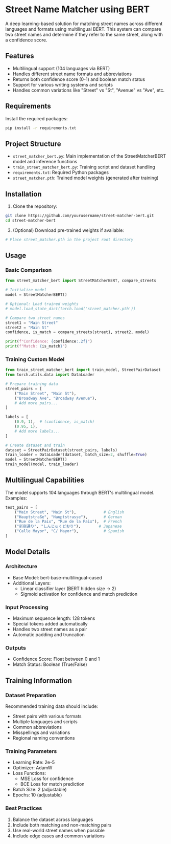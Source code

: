 # Street Name Matcher using BERT

A deep learning-based solution for matching street names across different languages and formats using multilingual BERT. This system can compare two street names and determine if they refer to the same street, along with a confidence score.

## Features

- Multilingual support (104 languages via BERT)
- Handles different street name formats and abbreviations
- Returns both confidence score (0-1) and boolean match status
- Support for various writing systems and scripts
- Handles common variations like "Street" vs "St", "Avenue" vs "Ave", etc.

## Requirements

Install the required packages:

```bash
pip install -r requirements.txt
```

## Project Structure

- `street_matcher_bert.py`: Main implementation of the StreetMatcherBERT model and inference functions
- `train_street_matcher_bert.py`: Training script and dataset handling
- `requirements.txt`: Required Python packages
- `street_matcher.pth`: Trained model weights (generated after training)

## Installation

1. Clone the repository:
```bash
git clone https://github.com/yourusername/street-matcher-bert.git
cd street-matcher-bert
```

3. (Optional) Download pre-trained weights if available:
```bash
# Place street_matcher.pth in the project root directory
```

## Usage

### Basic Comparison

```python
from street_matcher_bert import StreetMatcherBERT, compare_streets

# Initialize model
model = StreetMatcherBERT()

# Optional: Load trained weights
# model.load_state_dict(torch.load('street_matcher.pth'))

# Compare two street names
street1 = "Main Street"
street2 = "Main St"
confidence, is_match = compare_streets(street1, street2, model)

print(f"Confidence: {confidence:.2f}")
print(f"Match: {is_match}")
```

### Training Custom Model

```python
from train_street_matcher_bert import train_model, StreetPairDataset
from torch.utils.data import DataLoader

# Prepare training data
street_pairs = [
    ("Main Street", "Main St"),
    ("Broadway Ave", "Broadway Avenue"),
    # Add more pairs...
]

labels = [
    (0.9, 1),  # (confidence, is_match)
    (0.95, 1),
    # Add more labels...
]

# Create dataset and train
dataset = StreetPairDataset(street_pairs, labels)
train_loader = DataLoader(dataset, batch_size=2, shuffle=True)
model = StreetMatcherBERT()
train_model(model, train_loader)
```

## Multilingual Capabilities

The model supports 104 languages through BERT's multilingual model. Examples:

```python
test_pairs = [
    ("Main Street", "Main St"),            # English
    ("Hauptstraße", "Hauptstrasse"),       # German
    ("Rue de la Paix", "Rue de la Paix"),  # French
    ("新宿通り", "しんじゅくどおり"),        # Japanese
    ("Calle Mayor", "C/ Mayor"),           # Spanish
]
```

## Model Details

### Architecture
- Base Model: bert-base-multilingual-cased
- Additional Layers:
  - Linear classifier layer (BERT hidden size → 2)
  - Sigmoid activation for confidence and match prediction

### Input Processing
- Maximum sequence length: 128 tokens
- Special tokens added automatically
- Handles two street names as a pair
- Automatic padding and truncation

### Outputs
- Confidence Score: Float between 0 and 1
- Match Status: Boolean (True/False)

## Training Information

### Dataset Preparation
Recommended training data should include:
- Street pairs with various formats
- Multiple languages and scripts
- Common abbreviations
- Misspellings and variations
- Regional naming conventions

### Training Parameters
- Learning Rate: 2e-5
- Optimizer: AdamW
- Loss Functions:
  - MSE Loss for confidence
  - BCE Loss for match prediction
- Batch Size: 2 (adjustable)
- Epochs: 10 (adjustable)

### Best Practices
1. Balance the dataset across languages
2. Include both matching and non-matching pairs
3. Use real-world street names when possible
4. Include edge cases and common variations

